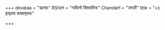 +++
devataa = "ऋभवः"
RShiH = "गाथिनो विश्वामित्रः"
ChandaH = "जगती"
title = "०३ इन्द्रस्य सख्यमृभवः"

+++
